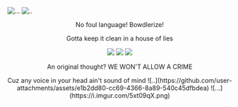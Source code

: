 
![...](https://i.imgur.com/KWzuFGC.png)
![..](https://github.com/user-attachments/assets/69322bc3-c24d-4283-90fd-3be796e4077e)
 <p align="center"> No foul language! Bowdlerize!
 <p align="center"> Gotta keep it clean in a house of lies


<p align="center"> <img src="https://i.imgur.com/1CBhrqm.gif" /> <img src="https://i.imgur.com/11nQph1.gif" /> <img src="https://64.media.tumblr.com/9441e1a147fe43704f273f162f22faa6/ff58a3af22f3bbb7-19/s100x200/410419112343ab7ed2186792766caad9038f4ec4.webp" </p>




 <p align="center"> An original thought? WE WON'T ALLOW A CRIME
 <p align="center"> Cuz any voice in your head ain't sound of mind
![..](https://github.com/user-attachments/assets/e1b2dd80-cc69-4366-8a89-540c45dfbdea)
![...](https://i.imgur.com/5xt09qX.png)
